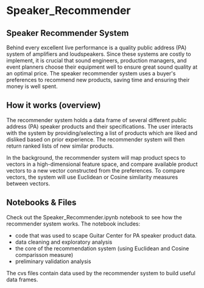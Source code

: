 # Speaker_Recommender
## Speaker Recommender System

Behind every excellent live performance is a quality public address (PA) system of amplifiers and loudspeakers.
Since these systems are costly to implement, it is crucial that sound engineers, production managers, and event planners choose their equipment well to ensure great sound quality at an optimal price. The speaker recommender system uses a buyer's
preferences to recommend new products, saving time and ensuring their money is well spent. 

## How it works (overview)

The recommender system holds a data frame of several different public address (PA) speaker products and their specifications. 
The user interacts with the system by providing/selecting a list of products which are liked and disliked based on prior experience. The recommender system will then return ranked lists of new similar products. 

In the background, the recommender system will map product specs to vectors in a high-dimensional feature space,
and compare available product vectors to a new vector constructed from the preferences.
To compare vectors, the system will use Euclidean or Cosine similarity measures between vectors. 

## Notebooks & Files

Check out the Speaker_Recommender.ipynb notebook to see how the recommender system works. 
The notebook includes:
* code that was used to scape Guitar Center for PA speaker product data.
* data cleaning and exploratory analysis
* the core of the recommendation system (using Euclidean and Cosine comparisson measure)
* preliminary validation analysis

The cvs files contain data used by the recommender system to build useful data frames. 


